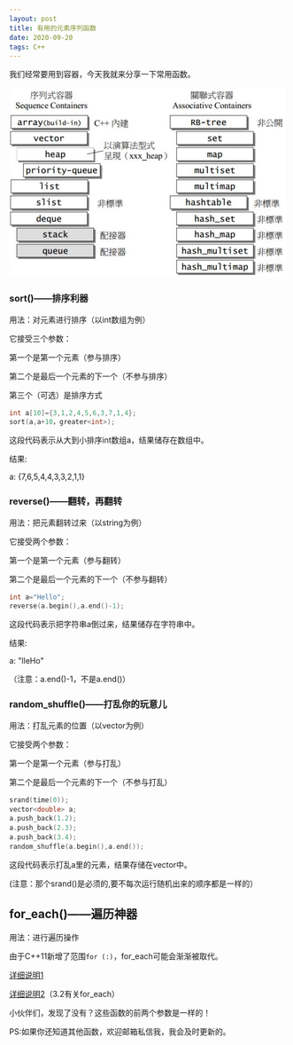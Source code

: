 ```yaml
---
layout: post
title: 有用的元素序列函数
date: 2020-09-20
tags: C++
---
```

我们经常要用到容器，今天我就来分享一下常用函数。

![STL容器示意图](/images/posts/pass/stl_func.jpg)

### sort()——排序利器

用法：对元素进行排序（以int数组为例）

它接受三个参数：

第一个是第一个元素（参与排序）

第二个是最后一个元素的下一个（不参与排序）

第三个（可选）是排序方式

```c++
int a[10]={3,1,2,4,5,6,3,7,1,4};
sort(a,a+10，greater<int>);
```

这段代码表示从大到小排序int数组a，结果储存在数组中。

结果: 

a: {7,6,5,4,4,3,3,2,1,1}

### reverse()——翻转，再翻转

用法：把元素翻转过来（以string为例）

它接受两个参数：

第一个是第一个元素（参与翻转）

第二个是最后一个元素的下一个（不参与翻转）

```c++
int a="Hello";
reverse(a.begin(),a.end()-1);
```

这段代码表示把字符串a倒过来，结果储存在字符串中。

结果:

a: "lleHo"

（注意：a.end()-1，不是a.end()）

### random_shuffle()——打乱你的玩意儿

用法：打乱元素的位置（以vector<double>为例）

它接受两个参数：

第一个是第一个元素（参与打乱）

第二个是最后一个元素的下一个（不参与打乱）

```c++
srand(time(0));
vector<double> a;
a.push_back(1.2);
a.push_back(2.3);
a.push_back(3.4);
random_shuffle(a.begin(),a.end());
```

这段代码表示打乱a里的元素，结果存储在vector中。

(注意：那个srand()是必须的,要不每次运行随机出来的顺序都是一样的）

## for_each()——遍历神器

用法：进行遍历操作

由于C++11新增了范围`for (:)`，for_each可能会渐渐被取代。

[详细说明1](https://blog.csdn.net/jerryjbiao/article/details/6827508)

[详细说明2](https://www.cnblogs.com/jimodetiantang/p/9016826.html)（3.2有关for_each）

小伙伴们，发现了没有？这些函数的前两个参数是一样的！

PS:如果你还知道其他函数，欢迎邮箱私信我，我会及时更新的。